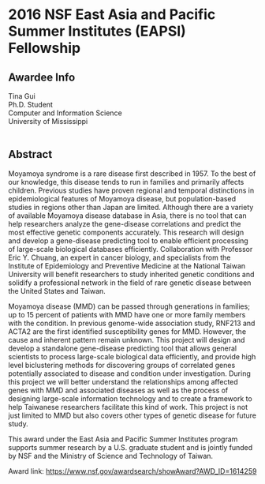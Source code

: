 # 2016 NSF East Asia and Pacific Summer Institutes (EAPSI) Fellowship 
## Awardee Info
Tina Gui <br>
Ph.D. Student <br>
Computer and Information Science <br>
University of Mississippi 
<br>
<br>


## Abstract
Moyamoya syndrome is a rare disease first described in 1957. To the best of our knowledge, this disease tends to run in families and primarily affects children. Previous studies have proven regional and temporal distinctions in epidemiological features of Moyamoya disease, but population-based studies in regions other than Japan are limited. Although there are a variety of available Moyamoya disease database in Asia, there is no tool that can help researchers analyze the gene-disease correlations and predict the most effective genetic components accurately. This research will design and develop a gene-disease predicting tool to enable efficient processing of large-scale biological databases efficiently. Collaboration with Professor Eric Y. Chuang, an expert in cancer biology, and specialists from the Institute of Epidemiology and Preventive Medicine at the National Taiwan University will benefit researchers to study inherited genetic conditions and solidify a professional network in the field of rare genetic disease between the United States and Taiwan. 

Moyamoya disease (MMD) can be passed through generations in families; up to 15 percent of patients with MMD have one or more family members with the condition. In previous genome-wide association study, RNF213 and ACTA2 are the first identified susceptibility genes for MMD. However, the cause and inherent pattern remain unknown. This project will design and develop a standalone gene-disease predicting tool that allows general scientists to process large-scale biological data efficiently, and provide high level biclustering methods for discovering groups of correlated genes potentially associated to disease and condition under investigation. During this project we will better understand the relationships among affected genes with MMD and associated diseases as well as the process of designing large-scale information technology and to create a framework to help Taiwanese researchers facilitate this kind of work. This project is not just limited to MMD but also covers other types of genetic disease for future study. 

This award under the East Asia and Pacific Summer Institutes program supports summer research by a U.S. graduate student and is jointly funded by NSF and the Ministry of Science and Technology of Taiwan.


Award link: https://www.nsf.gov/awardsearch/showAward?AWD_ID=1614259
